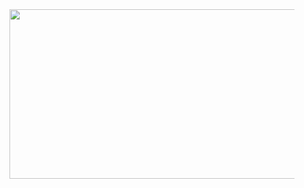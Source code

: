 <a href="https://github.com/devxb/gitanimals">
<img
  src="https://render.gitanimals.org/farms/hovak-mdb"
  width="600"
  height="300"
/>
</a>
